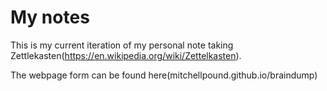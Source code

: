 # My notes
This is my current iteration of my personal note taking Zettlekasten(https://en.wikipedia.org/wiki/Zettelkasten). 

The webpage form can be found here(mitchellpound.github.io/braindump)
